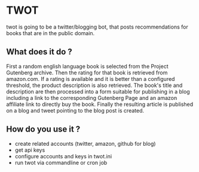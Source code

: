 TWOT
====

twot is going to be a twitter/blogging bot, that posts recommendations for
books that are in the public domain.

What does it do ?
-----------------

First a random english language book is selected from the Project
Gutenberg archive. Then the rating for that book is retrieved from amazon.com.
If a rating is available and it is better than a configured threshold, the
product description is also retrieved.
The book's title and description are then processed into a form suitable
for publishing in a blog including a link to the corresponding Gutenberg Page
and an amazon affiliate link to directly buy the book.
Finally the resulting article is published on a blog and tweet pointing to
the blog post is created.

How do you use it ?
-------------------

* create related accounts (twitter, amazon, github for blog)
* get api keys
* configure accounts and keys in twot.ini
* run twot via commandline or cron job
